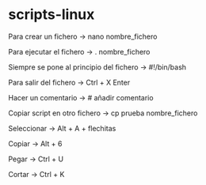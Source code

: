 # scripts-linux

Para crear un fichero → nano nombre_fichero

Para ejecutar el fichero → . nombre_fichero

Siempre se pone al principio del fichero → #!/bin/bash

Para salir del fichero → Ctrl + X Enter

Hacer un comentario → # añadir comentario

Copiar script en otro fichero → cp prueba nombre_fichero

Seleccionar  → Alt + A + flechitas

Copiar → Alt + 6 

Pegar → Ctrl + U

Cortar → Ctrl + K
